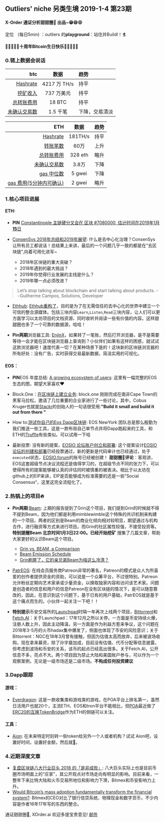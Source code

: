 

## Outliers' niche 另类生境 2019-1-4 第23期

#### X-Order 通证分析甜甜圈🍩 出品~😁😆😝 
定位 （每日5min)  ：outliers 的**playground**：站住并Buildl！🏄 

🎂🎂🎂🎂🎂**十周年Bitcoin生日快乐**🎂🎂🎂🎂🎂
### 0.链上数据会说话


| btc | 数据 | 趋势|
|---:|:--:|:--|
| [Hashrate](https://www.blockchain.com/charts/hash-rate)| 4217 万 TH/s| 持平|
| [挖矿收入](https://www.blockchain.com/charts/miners-revenue) | 737 万美元 | 持平|
| [总转账费用](https://www.blockchain.com/charts/transaction-fees) | 18 BTC | 持平|
| [未确认交易数](https://www.blockchain.com/zh-cn/btc/unconfirmed-transactions) | 1.5 千笔 |下降，交易清淡|


|ETH | 数据 | 趋势|
|--:|:--:|:--:|
|[Hashrate](https://etherscan.io/chart/hashrate)| 181TH/s| 持平|
|[转账笔数](https://etherscan.io/chart/tx)|60万|上升|
|[总转账费用](https://etherscan.io/chart/transactionfee)| 328 eth| 略升|
|[未确认交易数](https://etherscan.io/chart/pendingtx)| 3.8万 | 下降|
|[gas 中位数](https://ethgasstation.info/)| 5 gwei | 下降 |
|[gas 费用(5分钟内可确认)](https://ethgasstation.info/)| 2 gwei | 略升|




### 1.核心项目进展
#### ETH:
- **PIN** [Constantinople 主链硬分叉会在 区块 #7080000, 估计时间在2019年1月**15**日](https://twitter.com/peter_szilagyi/status/1071052095535628288) 

- [ConsenSys 2018年总结和2019年展望](https://media.consensys.net/what-we-learned-about-blockchain-in-2018-and-what-it-means-for-2019-c6fe7ccdd283): 什么是去中心化治理？ConsenSys 让所有员工都说话！总结果上来讲，最后的一个问题几乎一致的都是在“去区块链",向着可用化进军~ 
	- 2018年区块链的重大突破？
	- 2018年遇到的最大挑战？
	- 2019年你觉得行业发展的主线是什么？
	- 2019年哪一点必须改进？ 

> Let’s stop talking about blockchain and start talking about products. -- Guilherme Campos, Solutions, Developer

- [Ethhub](https://ethhub.io/): [Ethhub重构了](https://medium.com/ethhub/introducing-ethhub-75e9f3bfa7e5)，目的是为了在无需信任的去中心化的世界中建立一个可信的整合源媒体。包括三块内容`Learn`,`Listen`,`Read`三块内容，让人们可以更方面学习以太坊项目的文档资源、同时收听并阅读一些有价值的内容。这样甜甜圈也多了一个可靠的数据源，哈哈！


- **Pin两期**浏览器工具: [EnjinX](https://blog.enjincoin.io/announcing-enjinx-ad-free-user-friendly-ethereum-blockchain-explorer-3d679ba034c8)，如果转了一笔账，然后打开浏览器，是不是需要等待一会才能在区块链浏览器上查询到？小伙伴们如果有这样的困惑，就试试这款浏览器吧！速度代表一切？在某种场景下是的！这块新的区块链浏览器的所有好处：没有广告，实时获得交易最新数据，简洁实用的可视化。

#### EOS：

- **PIN**EOS 年度总结: [A growing ecosystem of users](https://twitter.com/block_one_/status/1075657757578018816): 这里有一幅完整的EOS生态的图，期望大家喜欢❤️

- Block.One：[在区块链上建立业务](https://block.one/news/building-a-business-on-blockchain-top-tips/): block.one 刚刚完成在南非Cape Town的黑客马拉松，邀请了几位重要的企业家进行了一些讨论，其中，Cobus Kruger也就是[Stackr](https://www.gostackr.com/)的创始人的一句话很受用:**"Build it small and build it out from there "**

- How to:[测试你自己的Eos Dapp区块链](https://github.com/EOSIO/eosio-project-boilerplate-simple): EOS NewYork 团队总是那么殷勤为我们推送一些工具，这是一款布局自己单节点并将Dapp跑起来的工具，和ETH的[Truffle](https://truffleframework.com/)有些类似。可以试用一下哈


- 最新投票: 没有新的提案，[EOSIO 论坛账户创立和部署](https://eosauthority.com/approval/view?scope=eoscanadaops&name=forumstep1x2&lnc=en): 这个提案设计[EOSIO论坛的创建和部署](https://github.com/eoscanada/proposals/blob/master/deployforum.md)已经投票通过，新的更新是代码审计也已经通过，处于`executed`状态，[EOSIO.forum](https://eosauthority.com/account/eosio.forum)的账号已经被创建！
**甜甜圈🍩评论**：客观讲，EOS这套超级节点决议流程还是值得学习的，在超级节点不同的张力下，可以使得所有的提案能够被认真的评估同时被慎重的被表决。相比于以太坊在github上的EIP来讲，EIP是否能够成为标准需要的还是一些”Social Consensus“，这里这完全流程化了。



### 2.热锅上的项目🔥 
- **Pin两期**:[Beam](https://www.beam.mw/): 上期的报告提到了Grin这个项目，我们提到Grin的时候就不得不提到Beam，因为他们都是利用mimblewimble这个特殊的共识机制来构建的一个项目。两者的区别是Beam的商业化倾向相对较明显，期望通过与机构合作，进行融资等方式来进行项目。而Grin的社区属性较强，不接受投资等。**特别提醒Beam 北京时间1月3日22:00。已经开始挖矿**
搜集了几篇文章，帮助大家更好的认识Beam这个项目。
	- [Grin vs. BEAM, a Comparison](https://tlu.tarilabs.com/protocols/grin-beam-comparison/MainReport.html)
	- [Beam Emission Schedule](https://medium.com/beam-mw/mimblewimble-emission-schedule-215551948259)
	- [Grin刷屏了，它的亲兄弟Beam为啥这么冷清？](https://mp.weixin.qq.com/s?__biz=MzA4MzE1MzQ3MA==&mid=2450141375&idx=2&sn=08d6b4f054ffc2570f0047c36402a009&chksm=880457eebf73def8ac9cf4208d7bdfddaf32ba496cf577d9854f005491333615c76ae4d7dd61&scene=0)


- [PatrEOS](https://www.patreos.com/): 在线会员服务商Patreon非常的著名，Patreon的模式是众人为所喜爱的创作者提供资金的资助，可以说是一个众筹平台，不过很特别。Patreon允许粉丝定期向艺术家承诺少量资金，以换取独家内容和访问该艺术家。问题是创造者的信息和用户的信息Patreon在没有区块链的情况下，是可以随意篡改的，因此，在意识到这个问题下，基于已有的用户基础，PatrEOS就是基于这个痛点而生的。小伙伴一起关注一下吧！！

- **特别提示**币安交易所的[Launchpad](https://www.binance.com/en/blog/287512671268392960)时隔一年再次上线两个项目，[Bittorrent](https://www.bittorrent.com/btt/?utm_source=launchpad_binance)和[Fetch.AI](https://fetch.ai)：关于Launchpad：17年12月之所以关停，一方面是币安持续火爆，注册人数上升，因此主动降温，另一方面是作为利益方惹来争议，这个问题在2018年3-5月的火币hadax集中爆发了，侧面也体现了币安的风险意识；关于Bittorrent：NGC在18年3月曾有接触，但因为估值太高而放弃，后来被波场收购，现在拿来募资，除了孙宇晨加成，目前没有估值、代币分配等信息披露，但考虑到波场和币安的关系，该币的起点已经高出很多。关于Fetch.AI，公开信息不多，亮点不大。两个项目因为禁止大陆和美国账户参与，可以作为一个观察案例，无论是一级市场还是二级市场。**不构成任何投资建议**

### 3.Dapp跟踪

#### 游戏：
- [Everdragon](https://everdragons.com): 这是一款收集类和游戏类的游戏，在POA平台上排名第一，虽然日活用户也就20个，主流ETH、EOS和tron平台不能相比，但[POA](https://poa.network/)最近做了[ERC20的互换TokenBridge](https://medium.com/poa-network/introducing-the-erc20-to-erc20-tokenbridge-ce266cc1a2d0)作为ETH的侧链可以关注。

#### 工具：
- [Aion](https://aion.ethpantheon.com/aionapp.html): 在未来特定时刻转一些token给另外一个人或者机构？试试 Aion吧，设置好时间，设置好金额，然后就🍵。



### 4.近期深度文章
- [复盘区块链八大行业巨头 2018 的「是非成败」](https://www.chainnews.com/articles/040366465098.htm): 八大巨头实际上也是目前币圈市场明面上的“庄家”，其公开观点对市场走向有明显的影响。目前来看，一整年下来比特大陆和火币交易所地位和影响力下滑，Bitmex和币安影响力上升。
-  [Would Bitcoin’s mass adoption fundamentally transform the financial system?](https://blog.bitmex.com/thetimes/): Bitmex的CEO对比了银行信贷系统、物理现金和数字货币，不少内容是作者16年17年写的东西的整合。


通证甜甜圈🍩, XOrder.ai 欢迎多提宝贵意见! [邮件](qchen@xorder.ai)
